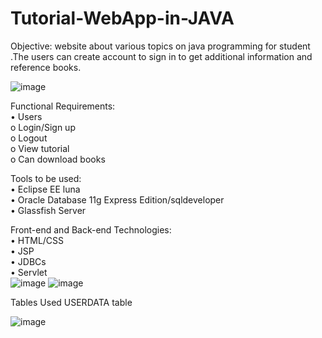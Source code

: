 # Tutorial-WebApp-in-JAVA

Objective: 
website about various topics on java programming for student .The users can create 
account to sign in to get additional information and reference books. 

![image](https://user-images.githubusercontent.com/32728058/119093631-8f92f680-ba2d-11eb-8d49-245ede3a9b01.png)


Functional Requirements:\
•	Users\
  o	Login/Sign up\
  o	Logout\
  o	View tutorial\
  o	Can download books

Tools to be used:\
  •	Eclipse EE luna\
  •	Oracle Database 11g Express Edition/sqldeveloper\
  •	Glassfish Server

Front-end and Back-end Technologies:\
  •	HTML/CSS\
  •	JSP\
  •	JDBCs\
  •	Servlet\
![image](https://user-images.githubusercontent.com/32728058/119093895-eef10680-ba2d-11eb-8576-af947896d85b.png)
![image](https://user-images.githubusercontent.com/32728058/119093999-0cbe6b80-ba2e-11eb-99ac-7425714901e9.png)

Tables Used
USERDATA table
 
![image](https://user-images.githubusercontent.com/32728058/119093965-00d2a980-ba2e-11eb-82ec-edd2adaf4b38.png)
<Databases created>

